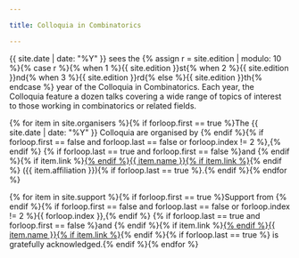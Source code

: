 ```yaml
---

title: Colloquia in Combinatorics

---
```



{{ site.date | date: "%Y" }} sees the {% assign r = site.edition | modulo: 10 %}{% case r %}{% when 1 %}{{ site.edition }}st{% when 2 %}{{ site.edition }}nd{% when 3 %}{{ site.edition }}rd{% else %}{{ site.edition }}th{% endcase %} year of the Colloquia in Combinatorics. Each year, the Colloquia feature a dozen talks covering a wide range of topics of interest to those working in combinatorics or related fields.

{% for item in site.organisers %}{% if forloop.first == true %}The {{ site.date | date: "%Y" }} Colloquia are organised by {% endif %}{% if forloop.first == false and forloop.last == false or forloop.index != 2 %},{% endif %} {% if forloop.last == true and forloop.first == false %}and {% endif %}{% if item.link %}<a href="{{ item.link }}">{% endif %}{{ item.name }}{% if item.link %}</a>{% endif %} ({{ item.affiliation }}){% if forloop.last == true %}.{% endif %}{% endfor %}

{% for item in site.support %}{% if forloop.first == true %}Support from {% endif %}{% if forloop.first == false and forloop.last == false or forloop.index != 2 %}{{ forloop.index }},{% endif %} {% if forloop.last == true and forloop.first == false %}and {% endif %}{% if item.link %}<a href="{{ item.link }}">{% endif %}{{ item.name }}{% if item.link %}</a>{% endif %}{% if forloop.last == true %} is gratefully acknowledged.{% endif %}{% endfor %}
